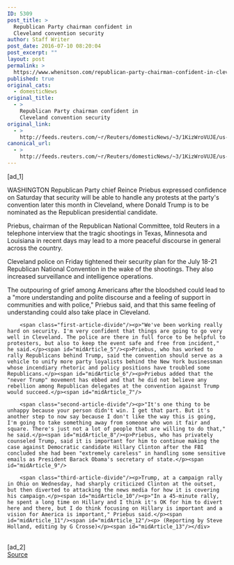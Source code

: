 ```yaml
---
ID: 5309
post_title: >
  Republican Party chairman confident in
  Cleveland convention security
author: Staff Writer
post_date: 2016-07-10 08:20:04
post_excerpt: ""
layout: post
permalink: >
  https://www.whenitson.com/republican-party-chairman-confident-in-cleveland-convention-security/
published: true
original_cats:
  - domesticNews
original_title:
  - >
    Republican Party chairman confident in
    Cleveland convention security
original_link:
  - >
    http://feeds.reuters.com/~r/Reuters/domesticNews/~3/1KizWroVUJE/us-usa-election-security-idUSKCN0ZP0QN
canonical_url:
  - >
    http://feeds.reuters.com/~r/Reuters/domesticNews/~3/1KizWroVUJE/us-usa-election-security-idUSKCN0ZP0QN
---
```

 [ad_1]
<br><div id="articleText">
<span id="midArticle_start"/>

<span id="midArticle_0"/><span class="focusParagraph" readability="5"><p><span class="articleLocation">WASHINGTON</span> Republican Party chief Reince Priebus expressed confidence on Saturday that security will be able to handle any protests at the party's convention later this month in Cleveland, where Donald Trump is to be nominated as the Republican presidential candidate.</p></span><span id="midArticle_1"/><p>Priebus, chairman of the Republican National Committee, told Reuters in a telephone interview that the tragic shootings in Texas, Minnesota and Louisiana in recent days may lead to a more peaceful discourse in general across the country.</p><span id="midArticle_2"/><p>Cleveland police on Friday tightened their security plan for the July 18-21 Republican National Convention in the wake of the shootings. They also increased surveillance and intelligence operations.</p><span id="midArticle_3"/><p>The outpouring of grief among Americans after the bloodshed could lead to a "more understanding and polite discourse and a feeling of support in communities and with police," Priebus said, and that this same feeling of understanding could also take place in Cleveland.</p><span id="midArticle_4"/>
        
        <span class="first-article-divide"/><p>"We've been working really hard on security. I'm very confident that things are going to go very well in Cleveland. The police are there in full force to be helpful to protesters, but also to keep the event safe and free from incident," he said.</p><span id="midArticle_5"/><p>Priebus, who has worked to rally Republicans behind Trump, said the convention should serve as a vehicle to unify more party loyalists behind the New York businessman whose incendiary rhetoric and policy positions have troubled some Republicans.</p><span id="midArticle_6"/><p>Priebus added that the "never Trump" movement has ebbed and that he did not believe any rebellion among Republican delegates at the convention against Trump would succeed.</p><span id="midArticle_7"/>
        
        <span class="second-article-divide"/><p>"It's one thing to be unhappy because your person didn't win. I get that part. But it's another step to now say because I don't like the way this is going, I'm going to take something away from someone who won it fair and square. There's just not a lot of people that are willing to do that," he said.</p><span id="midArticle_8"/><p>Priebus, who has privately counseled Trump, said it is important for him to continue making the case against Democratic candidate Hillary Clinton after the FBI concluded she had been "extremely careless" in handling some sensitive emails as President Barack Obama's secretary of state.</p><span id="midArticle_9"/>
        
        <span class="third-article-divide"/><p>Trump, at a campaign rally in Ohio on Wednesday, had sharply criticized Clinton at the outset, but then diverted to attacking the news media for how it is covering his campaign.</p><span id="midArticle_10"/><p>"In a 45-minute rally, he spent a long time on Hillary and I think it's OK for him to divert here and there, but I do think focusing on Hillary is important and a vision for America is important," Priebus said.</p><span id="midArticle_11"/><span id="midArticle_12"/><p> (Reporting by Steve Holland, editing by G Crosse)</p><span id="midArticle_13"/></div>
<br>[ad_2]
<br><a href="http://feeds.reuters.com/~r/Reuters/domesticNews/~3/1KizWroVUJE/us-usa-election-security-idUSKCN0ZP0QN">Source </a>